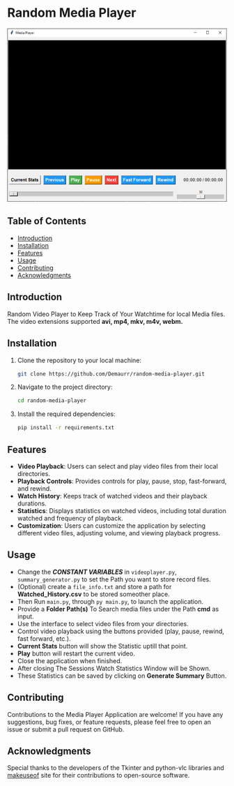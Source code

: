
# Random Media Player
![Main Screen Page](Screenshots/Main_Screen.PNG)
## Table of Contents 
 - [Introduction](#introduction) 
 - [Installation](#installation)  
 -  [Features](#features) 
 -  [Usage](#usage)
 -  [Contributing](#contributing)
 -  [Acknowledgments](#acknowledgments)


## Introduction
Random Video Player to Keep Track of Your Watchtime for local Media files. The video extensions supported **avi, mp4, mkv, m4v, webm.**


## Installation

1. Clone the repository to your local machine:

    ```bash
    git clone https://github.com/Demaurr/random-media-player.git
    ```

2. Navigate to the project directory:

    ```bash
    cd random-media-player
    ```

3. Install the required dependencies:

    ```bash
    pip install -r requirements.txt
    ```


## Features

- **Video Playback**: Users can select and play video files from their local directories.
- **Playback Controls**: Provides controls for play, pause, stop, fast-forward, and rewind.
- **Watch History**: Keeps track of watched videos and their playback durations.
- **Statistics**: Displays statistics on watched videos, including total duration watched and frequency of playback.
- **Customization**: Users can customize the application by selecting different video files, adjusting volume, and viewing playback progress.

## Usage
*   Change the ***CONSTANT VARIABLES*** in `videoplayer.py`, `summary_generator.py` to set the Path you want to store record files.
*   (Optional) create a `file_info.txt` and store a path for **Watched_History.csv** to be stored someother place.
*   Then Run `main.py`, through `py main.py`, to launch the application.
*   Provide a **Folder Path(s)** To Search media files under the Path **cmd** as input.
*   Use the interface to select video files from your directories.
*   Control video playback using the buttons provided (play, pause, rewind, fast forward, etc.).
*   **Current Stats** button will show the Statistic uptill that point.
*   **Play** button will restart the current video.
*   Close the application when finished.
*   After closing The Sessions Watch Statistics Window will be Shown.
*   These Statistics can be saved by clicking on **Generate Summary** Button.

## Contributing

Contributions to the Media Player Application are welcome! If you have any suggestions, bug fixes, or feature requests, please feel free to open an issue or submit a pull request on GitHub.

## Acknowledgments

Special thanks to the developers of the Tkinter and python-vlc libraries and [makeuseof](https://www.makeuseof.com/python-video-media-player-how-to-build/) site for their contributions to open-source software.


